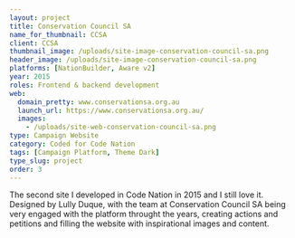```yaml
---
layout: project
title: Conservation Council SA
name_for_thumbnail: CCSA
client: CCSA
thumbnail_image: /uploads/site-image-conservation-council-sa.png
header_image: /uploads/site-image-conservation-council-sa.png
platforms: [NationBuilder, Aware v2]
year: 2015
roles: Frontend & backend development
web:
  domain_pretty: www.conservationsa.org.au
  launch_url: https://www.conservationsa.org.au/
  images:
    - /uploads/site-web-conservation-council-sa.png
type: Campaign Website
category: Coded for Code Nation
tags: [Campaign Platform, Theme Dark]
type_slug: project
order: 3
---
```


The second site I developed in Code Nation in 2015 and I still love it. Designed by Lully Duque, with the team at Conservation Council SA being very engaged with the platform throught the years, creating actions and petitions and filling the website with inspirational images and content.